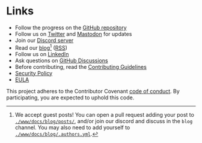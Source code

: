 # Links

- Follow the progress on the [GitHub repository](https://github.com/goreleaser/goreleaser)
- Follow us on [Twitter](/twitter) and
  <a rel="me" href="https://fosstodon.org/@goreleaser">Mastodon</a>
  for updates
- Join our [Discord server](/discord)
- Read our [blog](./blog/index.md)[^blog] ([RSS](/feed_rss_created.xml))
- Follow us on [LinkedIn](/linkedin)
- Ask questions on [GitHub Discussions](https://github.com/goreleaser/goreleaser/discussions)
- Before contributing, read the [Contributing Guidelines](./contributing.md)
- [Security Policy](./security.md)
- [EULA](./eula.md)

This project adheres to the Contributor Covenant
[code of conduct](https://github.com/goreleaser/.github/blob/main/CODE_OF_CONDUCT.md).
By participating, you are expected to uphold this code.

[^blog]:
    We accept guest posts!
    You can open a pull request adding your post to
    [`./www/docs/blog/posts/`](https://github.com/goreleaser/goreleaser/blob/main/www/docs/blog/posts/),
    and/or join our discord and discuss in the `blog` channel.
    You may also need to add yourself to
    [`./www/docs/blog/.authors.yml`](https://github.com/goreleaser/goreleaser/blob/main/www/docs/blog/.authors.yml).
